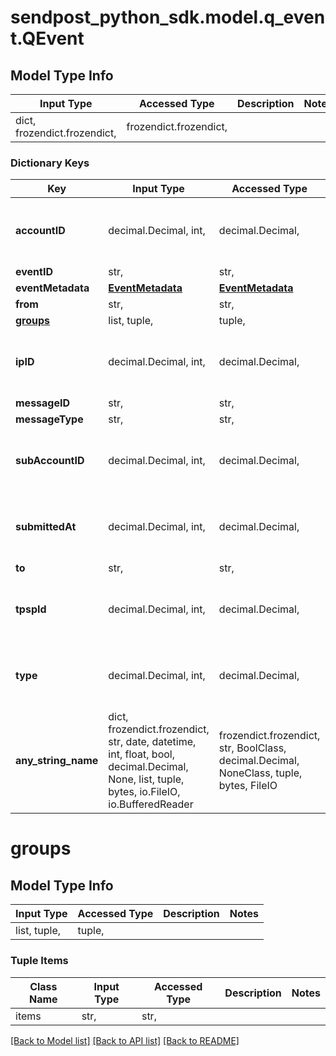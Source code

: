 # sendpost_python_sdk.model.q_event.QEvent

## Model Type Info
Input Type | Accessed Type | Description | Notes
------------ | ------------- | ------------- | -------------
dict, frozendict.frozendict,  | frozendict.frozendict,  |  | 

### Dictionary Keys
Key | Input Type | Accessed Type | Description | Notes
------------ | ------------- | ------------- | ------------- | -------------
**accountID** | decimal.Decimal, int,  | decimal.Decimal,  |  | [optional] value must be a 64 bit integer
**eventID** | str,  | str,  |  | [optional] 
**eventMetadata** | [**EventMetadata**](EventMetadata.md) | [**EventMetadata**](EventMetadata.md) |  | [optional] 
**from** | str,  | str,  |  | [optional] 
**[groups](#groups)** | list, tuple,  | tuple,  |  | [optional] 
**ipID** | decimal.Decimal, int,  | decimal.Decimal,  |  | [optional] value must be a 64 bit integer
**messageID** | str,  | str,  |  | [optional] 
**messageType** | str,  | str,  |  | [optional] 
**subAccountID** | decimal.Decimal, int,  | decimal.Decimal,  |  | [optional] value must be a 64 bit integer
**submittedAt** | decimal.Decimal, int,  | decimal.Decimal,  |  | [optional] value must be a 64 bit integer
**to** | str,  | str,  |  | [optional] 
**tpspId** | decimal.Decimal, int,  | decimal.Decimal,  |  | [optional] value must be a 64 bit integer
**type** | decimal.Decimal, int,  | decimal.Decimal,  |  | [optional] value must be a 64 bit integer
**any_string_name** | dict, frozendict.frozendict, str, date, datetime, int, float, bool, decimal.Decimal, None, list, tuple, bytes, io.FileIO, io.BufferedReader | frozendict.frozendict, str, BoolClass, decimal.Decimal, NoneClass, tuple, bytes, FileIO | any string name can be used but the value must be the correct type | [optional]

# groups

## Model Type Info
Input Type | Accessed Type | Description | Notes
------------ | ------------- | ------------- | -------------
list, tuple,  | tuple,  |  | 

### Tuple Items
Class Name | Input Type | Accessed Type | Description | Notes
------------- | ------------- | ------------- | ------------- | -------------
items | str,  | str,  |  | 

[[Back to Model list]](../../README.md#documentation-for-models) [[Back to API list]](../../README.md#documentation-for-api-endpoints) [[Back to README]](../../README.md)


